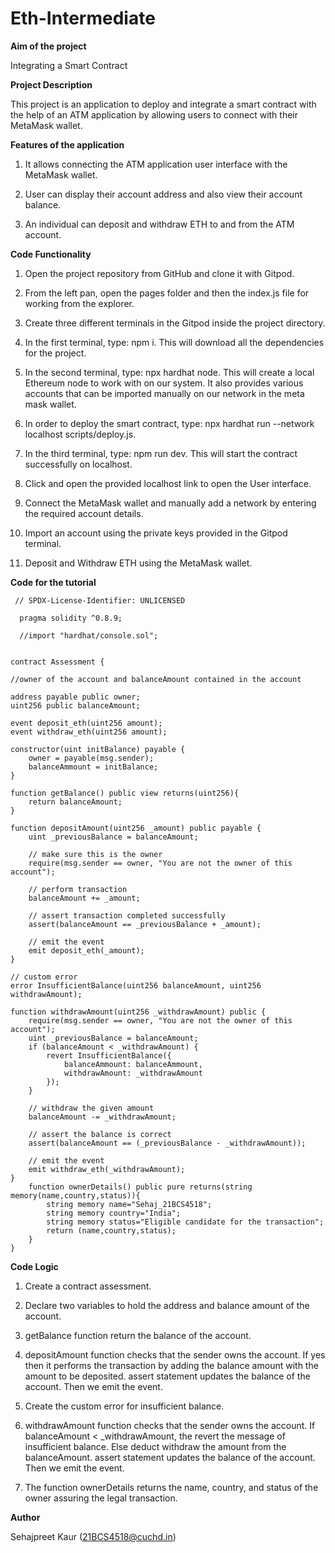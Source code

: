 # Eth-Intermediate
**Aim of the project**

Integrating a Smart Contract

**Project Description**

This project is an application to deploy and integrate a smart contract with the help of an ATM application by allowing users to connect with their MetaMask wallet.

**Features of the application**

1. It allows connecting the ATM application user interface with the MetaMask wallet.
   
2. User can display their account address and also view their account balance.
   
3. An individual can deposit and withdraw ETH to and from the ATM account.

**Code Functionality**

1. Open the project repository from GitHub and clone it with Gitpod.

2. From the left pan, open the pages folder and then the index.js file for working from the explorer.

3. Create three different terminals in the Gitpod inside the project directory.

4. In the first terminal, type: npm i. This will download all the dependencies for the project.

5. In the second terminal, type: npx hardhat node. This will create a local Ethereum node to work with on our system. It also provides various accounts that can be imported manually on our network in the meta mask wallet.

6. In order to deploy the smart contract, type: npx hardhat run --network localhost scripts/deploy.js.
   
7. In the third terminal, type:  npm run dev. This will start the contract successfully on localhost.

8. Click and open the provided localhost link to open the User interface.

9. Connect the MetaMask wallet and manually add a network by entering the required account details.

10. Import an account using the private keys provided in the Gitpod terminal.

11. Deposit and Withdraw ETH using the MetaMask wallet.

**Code for the tutorial**

     // SPDX-License-Identifier: UNLICENSED
     
      pragma solidity ^0.8.9;

      //import "hardhat/console.sol";
      

    contract Assessment {

    //owner of the account and balanceAmount contained in the account 
    
    address payable public owner;
    uint256 public balanceAmount;

    event deposit_eth(uint256 amount);
    event withdraw_eth(uint256 amount);

    constructor(uint initBalance) payable {
        owner = payable(msg.sender);
        balanceAmmount = initBalance;
    }

    function getBalance() public view returns(uint256){
        return balanceAmount;
    }

    function depositAmount(uint256 _amount) public payable {
        uint _previousBalance = balanceAmount;

        // make sure this is the owner
        require(msg.sender == owner, "You are not the owner of this account");

        // perform transaction
        balanceAmount += _amount;

        // assert transaction completed successfully
        assert(balanceAmount == _previousBalance + _amount);

        // emit the event
        emit deposit_eth(_amount);
    }

    // custom error
    error InsufficientBalance(uint256 balanceAmount, uint256 withdrawAmount);

    function withdrawAmount(uint256 _withdrawAmount) public {
        require(msg.sender == owner, "You are not the owner of this account");
        uint _previousBalance = balanceAmount;
        if (balanceAmount < _withdrawAmount) {
            revert InsufficientBalance({
                balanceAmmount: balanceAmmount,
                withdrawAmount: _withdrawAmount
            });
        }

        // withdraw the given amount
        balanceAmount -= _withdrawAmount;

        // assert the balance is correct
        assert(balanceAmount == (_previousBalance - _withdrawAmount));

        // emit the event
        emit withdraw_eth(_withdrawAmount);
    }
        function ownerDetails() public pure returns(string memory(name,country,status)){
            string memory name="Sehaj_21BCS4518";
            string memory country="India";
            string memory status="Eligible candidate for the transaction";
            return (name,country,status);
        }
    }


**Code Logic**

1. Create a contract assessment.

2. Declare two variables to hold the address and balance amount of the account.

3. getBalance function return the balance of the account.

4. depositAmount function checks that the sender owns the account. If yes then it performs the transaction by adding the balance amount with the amount to be deposited. assert statement updates the balance of the account. Then we emit the event.

5. Create the custom error for insufficient balance.

6. withdrawAmount function checks that the sender owns the account. If balanceAmount < _withdrawAmount, the revert the message of insufficient balance. Else deduct withdraw the amount from the balanceAmount. assert statement updates the balance of the account. Then we emit the event.

7. The function ownerDetails returns the name, country, and status of the owner assuring the legal transaction.


**Author**

Sehajpreet Kaur (21BCS4518@cuchd.in)
   
